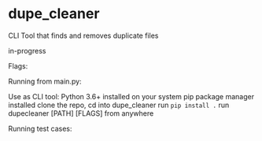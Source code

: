 # dupe_cleaner
CLI Tool that finds and removes duplicate files

in-progress

Flags:


Running from main.py:

Use as CLI tool:
  Python 3.6+ installed on your system
  pip package manager installed
  clone the repo, cd into dupe_cleaner
  run ``pip install .``
  run dupecleaner [PATH] [FLAGS] from anywhere

Running test cases:
